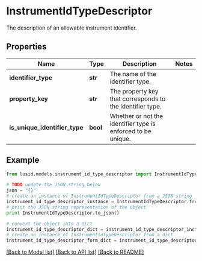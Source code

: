 # InstrumentIdTypeDescriptor

The description of an allowable instrument identifier.

## Properties
Name | Type | Description | Notes
------------ | ------------- | ------------- | -------------
**identifier_type** | **str** | The name of the identifier type. | 
**property_key** | **str** | The property key that corresponds to the identifier type. | 
**is_unique_identifier_type** | **bool** | Whether or not the identifier type is enforced to be unique. | 

## Example

```python
from lusid.models.instrument_id_type_descriptor import InstrumentIdTypeDescriptor

# TODO update the JSON string below
json = "{}"
# create an instance of InstrumentIdTypeDescriptor from a JSON string
instrument_id_type_descriptor_instance = InstrumentIdTypeDescriptor.from_json(json)
# print the JSON string representation of the object
print InstrumentIdTypeDescriptor.to_json()

# convert the object into a dict
instrument_id_type_descriptor_dict = instrument_id_type_descriptor_instance.to_dict()
# create an instance of InstrumentIdTypeDescriptor from a dict
instrument_id_type_descriptor_form_dict = instrument_id_type_descriptor.from_dict(instrument_id_type_descriptor_dict)
```
[[Back to Model list]](../README.md#documentation-for-models) [[Back to API list]](../README.md#documentation-for-api-endpoints) [[Back to README]](../README.md)


